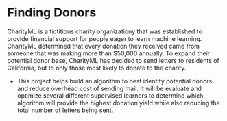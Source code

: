 # Finding Donors

CharityML is a fictitious charity organizationy that was established to provide financial support for people eager to learn machine learning. CharityML determined that every donation they received came from someone that was making more than $50,000 annually. To expand their potential donor base, CharityML has decided to send letters to residents of California, but to only those most likely to donate to the charity. 

* This project helps build an algorithm to best identify potential donors and reduce overhead cost of sending mail. It will be evaluate and optimize several different supervised learners to determine which algorithm will provide the highest donation yield while also reducing the total number of letters being sent.
